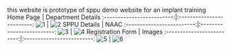 
this website is prototype of sppu demo website for an implant training 
Home Page            |  Department Details
:-------------------------:|:-------------------------:
![1](https://github.com/AbhishekPawshekar/Implant_Traning_Website/assets/89447125/6db05a38-d802-4391-9ea0-543d5faf6cc9) | ![2](https://github.com/AbhishekPawshekar/Implant_Traning_Website/assets/89447125/745568dd-7902-493a-ba5a-55f1dd145950)
SPPU Details            |  NAAC
:-------------------------:|:-------------------------:
![3](https://github.com/AbhishekPawshekar/Implant_Traning_Website/assets/89447125/1157fd5f-1675-4a8f-a653-c2156abe8e5a) | ![4](https://github.com/AbhishekPawshekar/Implant_Traning_Website/assets/89447125/f91efeac-ca50-4213-a305-40b4865e6b91)
Registration Form            |  Images
:-------------------------:|:-------------------------:
![5](https://github.com/AbhishekPawshekar/Implant_Traning_Website/assets/89447125/dbf55fde-0f92-4563-8d5f-d981439a08f5) | ![6](https://github.com/AbhishekPawshekar/Implant_Traning_Website/assets/89447125/6c7d6b0e-0fce-455a-a885-6bd7b0269b1d)






